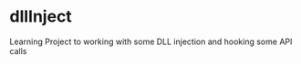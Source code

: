 dllInject
=========

Learning Project to working with some DLL injection and hooking some API calls
